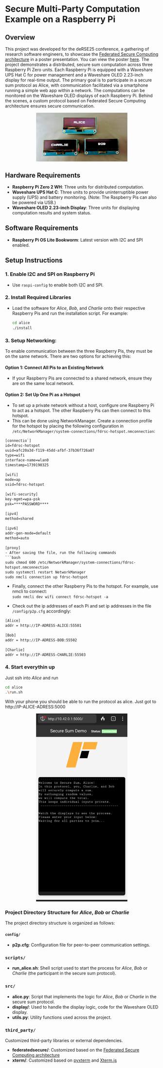 # Secure Multi-Party Computation Example on a Raspberry Pi

## Overview
This project was developed for the deRSE25 conference, a gathering of research software engineers, to showcase the [Federated Secure Computing architecture](https://github.com/federatedsecure) in a poster presentation. You can view the poster [here](deRSE.pdf). The project demonstrates a distributed, secure sum computation across three Raspberry Pi Zero units. Each Raspberry Pi is equipped with a Waveshare UPS Hat C for power management and a Waveshare OLED 2.23-inch display for real-time output. The primary goal is to participate in a secure sum protocol as Alice, with communication facilitated via a smartphone running a simple web app within a network. The computations can be monitored on the Waveshare OLED displays of each Raspberry Pi. Behind the scenes, a custom protocol based on Federated Secure Computing architecture ensures secure communication.

<div style="text-align:center">
   <img src="images/pis.jpg" alt="Project Setup" width="300"/>
</div>

## Hardware Requirements

- **Raspberry Pi Zero 2 WH**: Three units for distributed computation.
- **Waveshare UPS Hat C**: Three units to provide uninterruptible power supply (UPS) and battery monitoring. (Note: The Raspberry Pis can also be powered via USB.)
- **Waveshare OLED 2.23-inch Display**: Three units for displaying computation results and system status.

## Software Requirements

- **Raspberry Pi OS Lite Bookworm**: Latest version with I2C and SPI enabled.

## Setup Instructions

### 1. Enable I2C and SPI on Raspberry Pi

- Use `raspi-config` to enable both I2C and SPI.

### 2. Install Required Libraries

- Load the software for *Alice*, *Bob*, and *Charlie* onto their respective Raspberry Pis and run the installation script. For example:
  ```bash
  cd alice
  ./install
   ```
### 3. **Setup Networking**:
To enable communication between the three Raspberry Pis, they must be on the same network. There are two options for achieving this:

#### Option 1: Connect All Pis to an Existing Network
- If your Raspberry Pis are connected to a shared network, ensure they are on the same local network.

#### Option 2: Set Up One Pi as a Hotspot
- To set up a private network without a host, configure one Raspberry Pi to act as a hotspot. The other Raspberry Pis can then connect to this hotspot.
- This can be done using NetworkManager. Create a connection profile for the hotspot by placing the following configuration in `/etc/NetworkManager/system-connections/fdrsc-hotspot.nmconnection`:

```
[connectio`]
id=fdrsc-hotspot
uuid=afc20a3d-f119-45dd-afbf-37b36f726a87
type=wifi
interface-name=wlan0
timestamp=1739190325

[wifi]
mode=ap
ssid=fdrsc-hotspot

[wifi-security]
key-mgmt=wpa-psk
psk=****PASSWORD****

[ipv4]
method=shared

[ipv6]
addr-gen-mode=default
method=auto

[proxy]
- After saving the file, run the following commands
```bash
sudo chmod 600 /etc/NetworkManager/system-connections/fdrsc-hotspot.nmconnection
sudo systemctl restart NetworkManager
sudo nmcli connection up fdrsc-hotspot
```
- Finally, connect the other Raspberry Pis to the hotspot. For example, use nmcli to connect:\
`sudo nmcli dev wifi connect fdrsc-hotspot -a`

- Check out the ip addresses of each Pi and set ip addresses in the file `/config/p2p.cfg` accordingly: 
```
[Alice]
addr = http://IP-ADRESS-ALICE:55501

[Bob]
addr = http://IP-ADRESS-BOB:55502

[Charlie]
addr = http://IP-ADRESS-CHARLIE:55503
```

### 4. **Start everythin up** 
Just ssh into *Alice* and run
```bash
cd alice
.\run.sh
```
With your phone you should be able to run the protocol as alice. Just got to http://IP-ALICE-ADRESS:5000 
<div style="text-align:center">
   <img src="images/app.png" alt="App" width="300"/>
</div>

### Project Directory Structure for *Alice*, *Bob* or *Charlie*

The project directory structure is organized as follows:

#### `config/`
- **p2p.cfg**: Configuration file for peer-to-peer communication settings.

### `scripts/`
- **run_alice.sh**: Shell script used to start the process for *Alice*, *Bob* or *Charlie* (the participant in the secure sum protocol).

### `src/`
- **alice.py**: Script that implements the logic for *Alice*, *Bob* or *Charlie* in the secure sum protocol.
- **display/**: Used to handle the display logic, code for the Waveshare OLED display.
- **utils.py**: Utility functions used across the project.

### `third_party/`
Customized third-party libraries or external dependencies.
- **federatedsecure/**: Customized based on the [Federated Secure Computing architecture](https://github.com/federatedsecure) 
- **xterm/**: Customized based on [pyxterm](https://github.com/cs01/pyxtermjs) and [Xterm.js](https://xtermjs.org/)